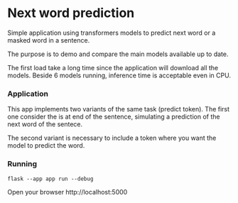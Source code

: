 # Next word prediction
Simple application using transformers models to predict next word or a masked word in a sentence.

The purpose is to demo and compare the main models available up to date.

The first load take a long time since the application will download all the models. Beside 6 models running, inference time is acceptable even in CPU.

### Application
This app implements two variants of the same task (predict <mask> token). The first one consider the <mask> is at end of the sentence, simulating a prediction of the next word of the sentece.

The second variant is necessary to include a <mask> token where you want the model to predict the word.


### Running 

```
flask --app app run --debug
```

Open your browser http://localhost:5000


